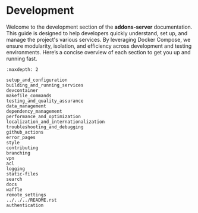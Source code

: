 # Development

Welcome to the development section of the **addons-server** documentation. This guide is designed to help developers quickly understand, set up, and manage the project's various services. By leveraging Docker Compose, we ensure modularity, isolation, and efficiency across development and testing environments. Here’s a concise overview of each section to get you up and running fast.

```{toctree}
:maxdepth: 2

setup_and_configuration
building_and_running_services
devcontainer
makefile_commands
testing_and_quality_assurance
data_management
dependency_management
performance_and_optimization
localization_and_internationalization
troubleshooting_and_debugging
github_actions
error_pages
style
contributing
branching
vpn
acl
logging
static-files
search
docs
waffle
remote_settings
../../../README.rst
authentication
```
